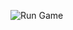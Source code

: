 ![Run Game](https://github.com/adserasinghe/run.github.io/assets/58882366/70ade666-4d7b-424b-9d1c-98eadbee9684)
